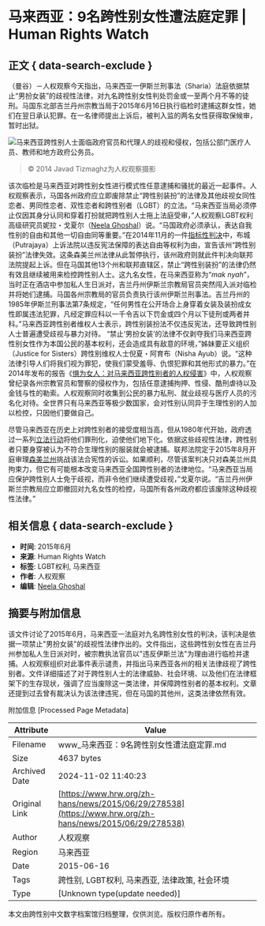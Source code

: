 # 马来西亚：9名跨性别女性遭法庭定罪 | Human Rights Watch

## 正文 { data-search-exclude }


（曼谷）－人权观察今天指出，马来西亚一伊斯兰刑事法（Sharia）法庭依据禁止“男扮女装”的歧视性法律，对九名跨性别女性判处罚金或一至两个月不等的徒刑。马国东北部吉兰丹州宗教当局于2015年6月16日执行临检时逮捕这群女性，她们在翌日承认犯罪。在一名律师提出上诉后，被判入监的两名女性获得取保候审，暂时出狱。

![马来西亚跨性别人士面临政府官员和代理人的歧视和侵权，包括公部门医疗人员、教师和地方政府公务员。](https://www.hrw.org/sites/default/files/styles/embed_xxl/public/media/images/photographs/2014LGBT_Malaysia_Trans.jpg?itok=g3nwyL20)
> © 2014 Javad Tizmaghz为人权观察摄影

该次临检是马来西亚对跨性别女性进行模式性任意逮捕和骚扰的最近一起事件。人权观察表示，马国各州政府应立即废除禁止“跨性别装扮”的法律及其他歧视女同性恋者、男同性恋者、双性恋者和跨性别者（LGBT）的立法。“马来西亚当局必须停止仅因其身分认同和穿着打扮就把跨性别人士拖上法庭受审，”人权观察LGBT权利高级研究员妮拉・戈夏尔（[Neela Ghoshal](https://www.hrw.org/bios/neela-ghoshal)）说。“马国政府必须承认，表达自我性别的自由和其他一切自由同等重要。”在2014年11月的一件[指标性判决](https://www.hrw.org/news/2014/11/07/malaysia-court-victory-transgender-rights)中，布城（Putrajaya）上诉法院以违反宪法保障的表达自由等权利为由，宣告该州“跨性别装扮”法律失效。这条森美兰州法律从此暂停执行，该州政府则就此件判决向联邦法院提起上诉。但在马国其他13个州和联邦直辖区，禁止“跨性别装扮”的法律仍然有效且继续被用来检控跨性别人士。这九名女性，在马来西亚称为“_mak nyah_”，当时正在酒店中参加私人生日派对，吉兰丹州伊斯兰宗教局官员突然闯入派对临检并将她们逮捕。马国各州宗教局的官员负责执行该州伊斯兰刑事法。吉兰丹州的1985年伊斯兰刑事法第7条规定，“任何男性在公开场合上身穿着女装及装扮成女性即属违法犯罪，凡经定罪应科以一千令吉以下罚金或四个月以下徒刑或两者并科。”马来西亚跨性别者维权人士表示，跨性别装扮法不仅违反宪法，还导致跨性别人士普遍遭受歧视与暴力对待。 “禁止‘男扮女装’的法律不仅剥夺我们马来西亚跨性别女性作为本国公民的基本权利，还会造成具有敌意的环境，”姊妹要正义组织（Justice for Sisters）跨性别维权人士倪夏・阿育布（Nisha Ayub）说。“这种法律引导人们将我们视为罪犯，使我们蒙受羞辱、仇恨犯罪和其他形式的暴力。”在2014年发布的报告《[惧为女人：对马来西亚跨性别者的人权侵害](https://www.hrw.org/news/2014/09/24/malaysia-transgender-people-under-threat)》中，人权观察曾纪录各州宗教官员和警察的侵权作为，包括任意逮捕拘押、性侵、酷刑虐待以及金钱与性的勒索。人权观察同时收集到公民的暴力私刑、就业歧视与医疗人员的污名化对待。全世界只有马来西亚等极少数国家，会对性别认同异于生理性别的人加以检控，只因他们要做自己。

尽管马来西亚在历史上对跨性别者的接受度相当高，但从1980年代开始，政府透过一系列[立法行动](https://www.hrw.org/node/128482/section/19)将他们罪刑化，迫使他们地下化。依据这些歧视性法律，跨性别者只要身穿被认为不符合生理性别的服装就会被逮捕。联邦法院定于2015年8月开庭审理[森美兰州](https://www.hrw.org/news/2014/11/07/malaysia-court-victory-transgender-rights)挑战该法合宪性的诉讼。如果顺利，尽管该案判决只对森美兰州具拘束力，但它有可能根本改变马来西亚全国跨性别者的法律地位。“马来西亚当局应保护跨性别人士免于歧视，而非令他们继续遭受歧视，”戈夏尔说。“吉兰丹州伊斯兰宗教局应立即撤回对九名女性的检控，马国所有各州政府都应该废除这种歧视性法律。”

## 相关信息 { data-search-exclude }

- **时间**: 2015年6月
- **来源**: Human Rights Watch
- **标签**: LGBT权利, 马来西亚
- **作者**: 人权观察
- **编辑**: [Neela Ghoshal](https://www.hrw.org/bios/neela-ghoshal) 

## 摘要与附加信息

<!-- tcd_abstract -->
该文件讨论了2015年6月，马来西亚一法庭对九名跨性别女性的判决，该判决是依据一项禁止"男扮女装"的歧视性法律作出的。文件指出，这些跨性别女性在吉兰丹州参加私人生日派对时，被宗教执法官员以"违反伊斯兰法"为理由进行临检并逮捕。人权观察组织对此事件表示谴责，并指出马来西亚各州的相关法律歧视了跨性别者。文件详细描述了对于跨性别人士的法律威胁、社会环境、以及他们在法律框架下的生存现状，强调了应当废除这一类法律，并保障跨性别者的基本权利。文章还提到过去曾有裁决认为该法律违宪，但在马国的其他州，这类法律依然有效。
<!-- tcd_abstract_end -->

附加信息 [Processed Page Metadata]

| Attribute       | Value                                  |
|-----------------|----------------------------------------|
| Filename        | www_马来西亚：9名跨性别女性遭法庭定罪.md                             |
| Size            | 4637 bytes                           |
| Archived Date   | 2024-11-02 11:40:23                             |
| Original Link   | [https://www.hrw.org/zh-hans/news/2015/06/29/278538](https://www.hrw.org/zh-hans/news/2015/06/29/278538)                       |
| Author          | 人权观察                               |
| Region          | 马来西亚                               |
| Date            | 2015-06-16                                 |
| Tags            | 跨性别, LGBT权利, 马来西亚, 法律政策, 社会环境                                 |
| Type            | [Unknown type(update needed)]                                 |
<!-- tcd_table_end -->

本文由跨性别中文数字档案馆归档整理，仅供浏览。版权归原作者所有。
